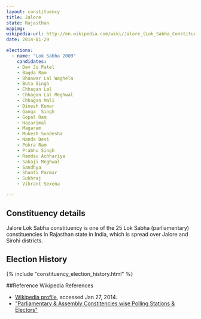 ```yaml
---
layout: constituency
title: Jalore
state: Rajasthan
mapimg: 
wikipedia-url: http://en.wikipedia.com/wiki/Jalore_(Lok_Sabha_Constituency)
date: 2014-01-29

elections: 
  - name: "Lok Sabha 2009"
    candidates: 
    - Dev Ji Patel 
    - Bagda Ram 
    - Bhanwar Lal Waghela 
    - Buta Singh 
    - Chhagan Lal 
    - Chhagan Lal Meghwal 
    - Chhagan Mali 
    - Dinesh Kumar 
    - Ganga  Singh 
    - Gopal Ram 
    - Hazarimal 
    - Magaram 
    - Mukesh Sundesha 
    - Nanda Devi 
    - Pokra Ram 
    - Prabhu Singh 
    - Ramdav Achhariya 
    - Sakaji Meghwal 
    - Sandhya 
    - Shanti Parmar 
    - Sukhraj 
    - Vikrant Sexena 

---
```

## Constituency details
Jalore Lok Sabha constituency is one of the 25 Lok Sabha (parliamentary) constituencies in Rajasthan state in India, which is spread over Jalore and Sirohi districts.




## Election History
{% include "constituency_election_history.html" %}

##Reference
Wikipedia References
- [Wikipedia profile]({{page.profile.wikipedia}}), accessed Jan 27, 2014.
- ["Parliamentary & Assembly Constitencies wise Polling Stations & Electors"][wiki1]

[wiki1]: http://ceorajasthan.nic.in/PC-ACWISE-ELECTORS.pdf
